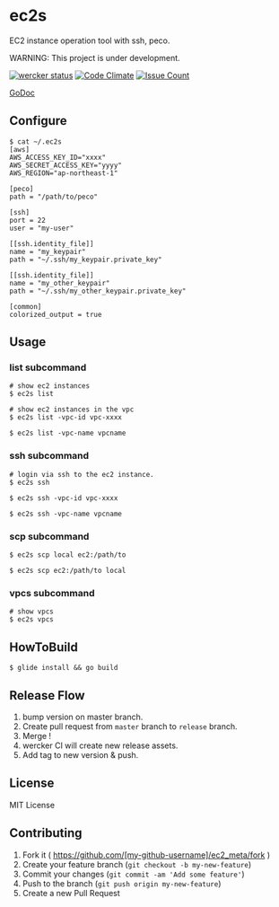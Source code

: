 # ec2s

EC2 instance operation tool with ssh, peco.

WARNING: This project is under development.

[![wercker status](https://app.wercker.com/status/d2d4b1f8ee719ce0d5163e4088312f7e/s/master "wercker status")](https://app.wercker.com/project/bykey/d2d4b1f8ee719ce0d5163e4088312f7e)
[![Code Climate](https://codeclimate.com/github/hirakiuc/ec2s/badges/gpa.svg)](https://codeclimate.com/github/hirakiuc/ec2s)
[![Issue Count](https://codeclimate.com/github/hirakiuc/ec2s/badges/issue_count.svg)](https://codeclimate.com/github/hirakiuc/ec2s)

[GoDoc](https://godoc.org/github.com/hirakiuc/ec2s)

## Configure

```
$ cat ~/.ec2s
[aws]
AWS_ACCESS_KEY_ID="xxxx"
AWS_SECRET_ACCESS_KEY="yyyy"
AWS_REGION="ap-northeast-1"

[peco]
path = "/path/to/peco"

[ssh]
port = 22
user = "my-user"

[[ssh.identity_file]]
name = "my_keypair"
path = "~/.ssh/my_keypair.private_key"

[[ssh.identity_file]]
name = "my_other_keypair"
path = "~/.ssh/my_other_keypair.private_key"

[common]
colorized_output = true
```

## Usage

### list subcommand

```
# show ec2 instances
$ ec2s list

# show ec2 instances in the vpc
$ ec2s list -vpc-id vpc-xxxx

$ ec2s list -vpc-name vpcname
```

### ssh subcommand

```
# login via ssh to the ec2 instance.
$ ec2s ssh

$ ec2s ssh -vpc-id vpc-xxxx

$ ec2s ssh -vpc-name vpcname
```

### scp subcommand

```
$ ec2s scp local ec2:/path/to

$ ec2s scp ec2:/path/to local
```

### vpcs subcommand

```
# show vpcs
$ ec2s vpcs
```

## HowToBuild

```
$ glide install && go build
```

## Release Flow

1. bump version on master branch.
2. Create pull request from `master` branch to `release` branch.
3. Merge !
4. wercker CI will create new release assets.
5. Add tag to new version & push.

## License

MIT License

## Contributing

1. Fork it ( https://github.com/[my-github-username]/ec2_meta/fork )
2. Create your feature branch (`git checkout -b my-new-feature`)
3. Commit your changes (`git commit -am 'Add some feature'`)
4. Push to the branch (`git push origin my-new-feature`)
5. Create a new Pull Request


